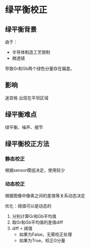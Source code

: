 # 绿平衡校正

## 绿平衡背景

由于：

*   半导体制造工艺限制
*  微透镜

导致Gr和Gb两个绿色分量存在偏差。



## 影响

迷宫格 出现在平坦区域



## 绿平衡难点

绿平衡、噪声、细节



## 绿平衡校正方法

### 静态校正

根据sensor模组决定，使用较少



### 动态校正

根据图像中像素之间的差值等关系动态决定

优化：阈值可以是动态的

1. 分别计算Gr和Gb平均值
2. 取Gr和Gb平均值的差值diff
3. diff < 阈值
    * 如果为False，无需校正处理
    * 如果为True，校正G分量